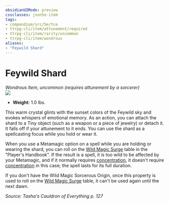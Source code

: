 ```yaml
---
obsidianUIMode: preview
cssclasses: json5e-item
tags:
- compendium/src/5e/tce
- ttrpg-cli/item/attunement/required
- ttrpg-cli/item/rarity/uncommon
- ttrpg-cli/item/wondrous
aliases: 
- "Feywild Shard"
---
```

# Feywild Shard
*Wondrous Item, uncommon (requires attunement by a sorcerer)*  
![](/3-Mechanics/CLI/items/img/feywild-shard.webp#right)  

- **Weight**: 1.0 lbs.

This warm crystal glints with the sunset colors of the Feywild sky and evokes whispers of emotional memory. As an action, you can attach the shard to a Tiny object (such as a weapon or a piece of jewelry) or detach it. It falls off if your attunement to it ends. You can use the shard as a spellcasting focus while you hold or wear it.

When you use a Metamagic option on a spell while you are holding or wearing the shard, you can roll on the [Wild Magic Surge](/3-Mechanics/CLI/tables/wild-magic-surge.md) table in the "Player's Handbook". If the result is a spell, it is too wild to be affected by your Metamagic, and if it normally requires [concentration](/3-Mechanics/CLI/rules/conditions.md#concentration), it doesn't require [concentration](/3-Mechanics/CLI/rules/conditions.md#concentration) in this case; the spell lasts for its full duration.

If you don't have the Wild Magic Sorcerous Origin, once this property is used to roll on the [Wild Magic Surge](/3-Mechanics/CLI/tables/wild-magic-surge.md) table, it can't be used again until the next dawn.

*Source: Tasha's Cauldron of Everything p. 127*